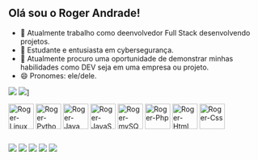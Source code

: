 ## Olá sou o Roger Andrade!

- 🔭 Atualmente trabalho como deenvolvedor Full Stack desenvolvendo projetos.
- 🌱 Estudante e entusiasta em cybersegurança.
- 👯 Atualmente procuro uma oportunidade de demonstrar minhas habilidades como DEV seja em uma empresa ou projeto.
- 😄 Pronomes: ele/dele.

![](https://github-readme-stats.vercel.app/api?username=rogerandrade7&show_icons=true&theme=radical)
![](https://github-readme-stats.vercel.app/api/top-langs/?username=rogerandrade7&layout=donut&theme=radical)]
  <div style="display: inline-block">
            <img align="center" alt="Roger-Linux" height="50" width="50" src="https://cdn.jsdelivr.net/gh/devicons/devicon@latest/icons/linux/linux-original.svg" />  
            <img align="center" alt="Roger-Python" height="50" width="50" src="https://cdn.jsdelivr.net/gh/devicons/devicon@latest/icons/python/python-original-wordmark.svg" /> 
            <img align="center" alt="Roger-Java" height="50" width="50" src="https://cdn.jsdelivr.net/gh/devicons/devicon@latest/icons/java/java-original-wordmark.svg" /> 
            <img align="center" alt="Roger-JavaScript" height="50" width="50" src="https://cdn.jsdelivr.net/gh/devicons/devicon@latest/icons/javascript/javascript-original.svg" />
            <img align="center" alt="Roger-mySQL" height="50" width="50" src="https://cdn.jsdelivr.net/gh/devicons/devicon@latest/icons/mysql/mysql-original-wordmark.svg" />
            <img align="center" alt="Roger-Php" height="50" width="50" src="https://cdn.jsdelivr.net/gh/devicons/devicon@latest/icons/php/php-original.svg" />
            <img align="center" alt="Roger-Html" height="50" width="50" src="https://cdn.jsdelivr.net/gh/devicons/devicon@latest/icons/html5/html5-original.svg" />
            <img align="center" alt="Roger-Css" height="50" width="50" src="https://cdn.jsdelivr.net/gh/devicons/devicon@latest/icons/css3/css3-plain-wordmark.svg" />    
  </div>

  ##

 <div> 
  <a href="https://youtube.com/@codesti-j4z?si=VzLpJR8PkDixERjN" target="_blank"><img src="https://img.shields.io/badge/YouTube-FF0000?style=for-the-badge&logo=youtube&logoColor=white" target="_blank"></a>
  <a href="https://www.instagram.com/codesti7/" target="_blank"><img src="https://img.shields.io/badge/-Instagram-%23E4405F?style=for-the-badge&logo=instagram&logoColor=white" target="_blank"></a>
 <a href="" target="_blank"><img src="https://img.shields.io/badge/Discord-7289DA?style=for-the-badge&logo=discord&logoColor=white" target="_blank"></a> 
  <a href = "mailto:brunoroger341@gmail.com"><img src="https://img.shields.io/badge/-Gmail-%23333?style=for-the-badge&logo=gmail&logoColor=white" target="_blank"></a>
  <a href="https://www.linkedin.com/in/roger-bruno-andrade/" target="_blank"><img src="https://img.shields.io/badge/-LinkedIn-%230077B5?style=for-the-badge&logo=linkedin&logoColor=white" target="_blank"></a> 
  
</div>
